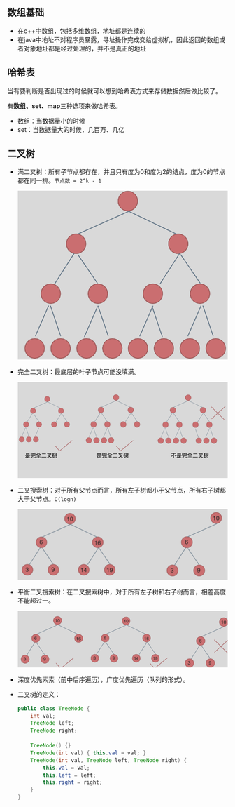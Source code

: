 ## 数组基础

- 在c++中数组，包括多维数组，地址都是连续的
- 在java中地址不对程序员暴露，寻址操作完成交给虚拟机，因此返回的数组或者对象地址都是经过处理的，并不是真正的地址



## 哈希表

当有要判断是否出现过的时候就可以想到哈希表方式来存储数据然后做比较了。

有**数组、set、map**三种选项来做哈希表。

- 数组：当数据量小的时候
- set：当数据量大的时候，几百万、几亿



## 二叉树

- 满二叉树：所有子节点都存在，并且只有度为0和度为2的结点，度为0的节点都在同一排。`节点数 = 2^k - 1`

  ![image-20250516101205432](算法思想.assets/image-20250516101205432.png)

- 完全二叉树：最底层的叶子节点可能没填满。

  ![image-20250516101223315](算法思想.assets/image-20250516101223315.png)

- 二叉搜索树：对于所有父节点而言，所有左子树都小于父节点，所有右子树都大于父节点。`O(logn)`

  ![image-20250516101443159](算法思想.assets/image-20250516101443159.png)

- 平衡二叉搜索树：在二叉搜索树中，对于所有左子树和右子树而言，相差高度不能超过一。

  ![image-20250516101622649](算法思想.assets/image-20250516101622649.png)

- 深度优先索索（前中后序遍历），广度优先遍历（队列的形式）。

- 二叉树的定义：

  ```java
  public class TreeNode {
      int val;
      TreeNode left;
      TreeNode right;
  
      TreeNode() {}
      TreeNode(int val) { this.val = val; }
      TreeNode(int val, TreeNode left, TreeNode right) {
          this.val = val;
          this.left = left;
          this.right = right;
      }
  }
  ```









































